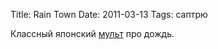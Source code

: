 Title: Rain Town
Date: 2011-03-13
Tags: саптрю

<div class="text">Классный японский <a href="http://www.youtube.com/watch?v=RLAfM1RXwRs">мульт</a> про дождь.</div>